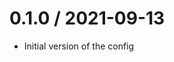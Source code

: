 0.1.0 / 2021-09-13
==================
- Initial version of the config

<!-- Add links to rules below -->
<!-- e.g. -->
[indent]: https://eslint.org/docs/rules/indent
